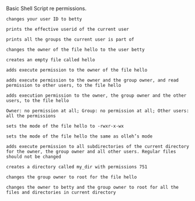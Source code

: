Basic Shell Script re permissions.

    changes your user ID to betty

    prints the effective userid of the current user

    prints all the groups the current user is part of

    changes the owner of the file hello to the user betty

    creates an empty file called hello

    adds execute permission to the owner of the file hello

    adds execute permission to the owner and the group owner, and read permission to other users, to the file hello

    adds execution permission to the owner, the group owner and the other users, to the file hello

    Owner: no permission at all; Group: no permission at all; Other users: all the permissions

    sets the mode of the file hello to -rwxr-x-wx

    sets the mode of the file hello the same as olleh’s mode

    adds execute permission to all subdirectories of the current directory for the owner, the group owner and all other users. Regular files should not be changed

    creates a directory called my_dir with permissions 751

    changes the group owner to root for the file hello

    changes the owner to betty and the group owner to root for all the files and directories in current directory

